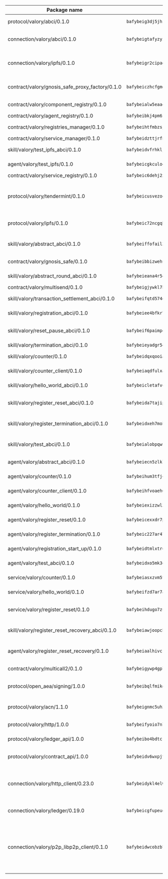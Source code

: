 | Package name                                                  | Package hash                                                  | Description                                                                                                                |
| ------------------------------------------------------------- | ------------------------------------------------------------- | -------------------------------------------------------------------------------------------------------------------------- |
| protocol/valory/abci/0.1.0                                    | `bafybeig3dj5jhsowlvg3t73kgobf6xn4nka7rkttakdb2gwsg5bp7rt7q4` | A protocol for ABCI requests and responses.                                                                                |
| connection/valory/abci/0.1.0                                  | `bafybeigtafyzyirbfwiz4x3f6y6x2pcry7asnxvkul7fijgvcfu2phrjfu` | connection to wrap communication with an ABCI server.                                                                      |
| connection/valory/ipfs/0.1.0                                  | `bafybeigr2cipad23aebjpnqtzpgymiwrwgmnior2fk4inbscdnqyl5epla` | A connection responsible for uploading and downloading files from IPFS.                                                    |
| contract/valory/gnosis_safe_proxy_factory/0.1.0               | `bafybeiczhcfgmdlbiqdxuid5usdulwalpnuulmj2c72t4gnt2gwsqdqj4e` | Gnosis Safe proxy factory (GnosisSafeProxyFactory) contract                                                                |
| contract/valory/component_registry/0.1.0                      | `bafybeialw5eaa4v54s7i3sjsuy6d5k624quhxhziqntwq5hnz4g646sb7m` | Component registry contract                                                                                                |
| contract/valory/agent_registry/0.1.0                          | `bafybeibkj4pm6ziqh2fl3xfsjiou4ibnxlipmvmqhgvc7xwpnaddbtxzli` | Agent registry contract                                                                                                    |
| contract/valory/registries_manager/0.1.0                      | `bafybeihtfmbzsjwsz7kmujzc4bofyoxckekbdi643f762tj3fe4witgjqu` | Registries Manager contract                                                                                                |
| contract/valory/service_manager/0.1.0                         | `bafybeidzttjrfn3kfxubr24axouytshsm57sjl2232g2z3wlitk6dl32em` | Service Manager contract                                                                                                   |
| skill/valory/test_ipfs_abci/0.1.0                             | `bafybeidvfrhklj6t3lmmg5glnwptvhrdkyrmf5jckkobwnixn6yjm5ngpy` | IPFS e2e testing application.                                                                                              |
| agent/valory/test_ipfs/0.1.0                                  | `bafybeicgkculo4qpc2jajlgxovlerfgozzrfoukudiin65pk3grbquwclq` | Agent for testing the ABCI connection.                                                                                     |
| contract/valory/service_registry/0.1.0                        | `bafybeic6dehj2xxhcwg2x3d422w6w3gewfnco3jv4gub7xerleir44jzum` | Service Registry contract                                                                                                  |
| protocol/valory/tendermint/0.1.0                              | `bafybeicusvezoqlmyt6iqomcbwaz3xkhk2qf3d56q5zprmj3xdxfy64k54` | A protocol for communication between two AEAs to share tendermint configuration details.                                   |
| protocol/valory/ipfs/0.1.0                                    | `bafybeic72ncgqbzoz2guj4p4yjqulid7mv6yroeh65hxznloamoveeg7hq` | A protocol specification for IPFS requests and responses.                                                                  |
| skill/valory/abstract_abci/0.1.0                              | `bafybeiffofail34pljzqbmdxq72rgnmkege2rlfyvogypmbgiqil3422dm` | The abci skill provides a template of an ABCI application.                                                                 |
| contract/valory/gnosis_safe/0.1.0                             | `bafybeibbizwehuxrwcoqkwgfqzlt4yl4jmkmr3re47enlrce3e56ghcgmq` | Gnosis Safe (GnosisSafeL2) contract                                                                                        |
| skill/valory/abstract_round_abci/0.1.0                        | `bafybeieana4r546a6znsnh3uwrsmbgwrdow53epnmilvjyvpm3nqbyxcl4` | abstract round-based ABCI application                                                                                      |
| contract/valory/multisend/0.1.0                               | `bafybeigjywkl7hydjsrkogob3xebj2ifhqwmfhhxoeyrndzhhxi5u6amey` | MultiSend contract                                                                                                         |
| skill/valory/transaction_settlement_abci/0.1.0                | `bafybeifqtd574gq6uuyzdgia36erwvpm75gvcycaal2rrkfwmv3kvcnjsm` | ABCI application for transaction settlement.                                                                               |
| skill/valory/registration_abci/0.1.0                          | `bafybeiee4bfkr77tznmthrlkgktktnauns7agsno74xu263epeja3iqfqu` | ABCI application for common apps.                                                                                          |
| skill/valory/reset_pause_abci/0.1.0                           | `bafybeif6paimpolbufsf6pa4qixwituplnwhynjxjuulhvl4tghqwhzhue` | ABCI application for resetting and pausing app executions.                                                                 |
| skill/valory/termination_abci/0.1.0                           | `bafybeieyadgr54263h5wlrjreaaorlpfllacmgauba4fwt27xn5mvigjca` | Termination skill.                                                                                                         |
| skill/valory/counter/0.1.0                                    | `bafybeidqxqooiafnxfa2dpsejg36eyqgriitdpn7jouvc342nku4vgk3xm` | The ABCI Counter application example.                                                                                      |
| skill/valory/counter_client/0.1.0                             | `bafybeiaqdfulxamdshw7fykfkqvkpvjb5bnmhv7ffrjiwdi4ktiulklx6q` | A client for the ABCI counter application.                                                                                 |
| skill/valory/hello_world_abci/0.1.0                           | `bafybeicletafvoaossalrjhlj2b3lxf2z2w7aaunmd5icldwykf4e6jkwa` | Hello World ABCI application.                                                                                              |
| skill/valory/register_reset_abci/0.1.0                        | `bafybeida7tajipygrjqyetspqbn7xrjikvearuk5kallrz3bgumt2vwoxa` | ABCI application for dummy skill that registers and resets                                                                 |
| skill/valory/register_termination_abci/0.1.0                  | `bafybeidxeh7moh77slk7diogfvfxuonscayykkt7xmrglcwx2kvx2vbsoa` | ABCI application for dummy skill that registers and resets                                                                 |
| skill/valory/test_abci/0.1.0                                  | `bafybeialobpqwu3uzmqnh4avytxg5svzzbja3ttguifhtv327gajjg5pw4` | ABCI application for testing the ABCI connection.                                                                          |
| agent/valory/abstract_abci/0.1.0                              | `bafybeiecn5zlkl7b4l6g5kgzcyfttsj5dcgqslcp3a4xazd64fhw7wrdyy` | The abstract ABCI AEA - for testing purposes only.                                                                         |
| agent/valory/counter/0.1.0                                    | `bafybeihum3tfj4lrqt5gsnwiq74f3iyo5p5pooxdar5r3o742iwdr663de` | The ABCI Counter example as an AEA                                                                                         |
| agent/valory/counter_client/0.1.0                             | `bafybeihfvoaeh6s7idwqxcfs4fpil4mbtvg6jugpul34p335ziztq4r5pi` | The ABCI Counter example as an AEA                                                                                         |
| agent/valory/hello_world/0.1.0                                | `bafybeiexizzwl3dcffa7fxj7z32gxhnbnoetio5uurygbcoqflz7j5zaty` | Hello World ABCI example.                                                                                                  |
| agent/valory/register_reset/0.1.0                             | `bafybeicexxdr7plgafhicxcwidhmz3226wepetpmuwtchg6kcrlrbbke5u` | Register reset to replicate Tendermint issue.                                                                              |
| agent/valory/register_termination/0.1.0                       | `bafybeic227ar47p3f47a3srfphkzh5kbf3aberhsyotxhnkmxbcfb2zcei` | Register terminate to test the termination feature.                                                                        |
| agent/valory/registration_start_up/0.1.0                      | `bafybeidtmlxtrew3p6k2vvrkwngcjmasnpid7e25kov5ewbjy727c2aone` | Registration start-up ABCI example.                                                                                        |
| agent/valory/test_abci/0.1.0                                  | `bafybeidxo5mk3qkl7n426gszzpe4yirwvtyxcqtphvjc45pi5kidkce2oi` | Agent for testing the ABCI connection.                                                                                     |
| service/valory/counter/0.1.0                                  | `bafybeiasxzvm5ttvltkix2ygsut72yssfkbi6fll4ueookwo7tfowkaeae` | A set of agents incrementing a counter                                                                                     |
| service/valory/hello_world/0.1.0                              | `bafybeifzd7ar7am6l6juz2xkgtw6teiqgjxpnspmjebxd463qywqb3qdoe` | A simple demonstration of a simple ABCI application                                                                        |
| service/valory/register_reset/0.1.0                           | `bafybeihdugo7zueh6hqxo52dedizb2uygcn6dg7tfgsyjfjmmipqehzbw4` | Test and debug tendermint reset mechanism.                                                                                 |
| skill/valory/register_reset_recovery_abci/0.1.0               | `bafybeiawjoopchvo2n7uuw3kcsveymrmnlq5nkqinbljp6a73vbcg4rjku` | ABCI application for dummy skill that registers and resets                                                                 |
| agent/valory/register_reset_recovery/0.1.0                    | `bafybeiaalhivcsggpj4qvwoq3pcvpfa2tlczugucqmrrmtkgvaylwnuqua` | Agent to showcase hard reset as a recovery mechanism.                                                                      |
| contract/valory/multicall2/0.1.0                              | `bafybeigywp4gpl6lel2bemehbvevpfflnwnpjaq3wnb7o7rjnwzqrlnijq` | The MakerDAO multicall2 contract.                                                                                          |
| protocol/open_aea/signing/1.0.0                               | `bafybeibqlfmikg5hk4phzak6gqzhpkt6akckx7xppbp53mvwt6r73h7tk4` | A protocol for communication between skills and decision maker.                                                            |
| protocol/valory/acn/1.1.0                                     | `bafybeignmc5uh3vgpuckljcj2tgg7hdqyytkm6m5b6v6mxtazdcvubibva` | The protocol used for envelope delivery on the ACN.                                                                        |
| protocol/valory/http/1.0.0                                    | `bafybeifyoio7nlh5zzyn5yz7krkou56l22to3cwg7gw5v5o3vxwklibhty` | A protocol for HTTP requests and responses.                                                                                |
| protocol/valory/ledger_api/1.0.0                              | `bafybeibo4bdtcrxi2suyzldwoetjar6pqfzm6vt5xal22ravkkcvdmtksi` | A protocol for ledger APIs requests and responses.                                                                         |
| protocol/valory/contract_api/1.0.0                            | `bafybeidv6wxpjyb2sdyibnmmum45et4zcla6tl63bnol6ztyoqvpl4spmy` | A protocol for contract APIs requests and responses.                                                                       |
| connection/valory/http_client/0.23.0                          | `bafybeidykl4elwbcjkqn32wt5h4h7tlpeqovrcq3c5bcplt6nhpznhgczi` | The HTTP_client connection that wraps a web-based client connecting to a RESTful API specification.                        |
| connection/valory/ledger/0.19.0                               | `bafybeicgfupeudtmvehbwziqfxiz6ztsxr5rxzvalzvsdsspzz73o5fzfi` | A connection to interact with any ledger API and contract API.                                                             |
| connection/valory/p2p_libp2p_client/0.1.0                     | `bafybeidwcobzb7ut3efegoedad7jfckvt2n6prcmd4g7xnkm6hp6aafrva` | The libp2p client connection implements a tcp connection to a running libp2p node as a traffic delegate to send/receive envelopes to/from agents in the DHT. |
